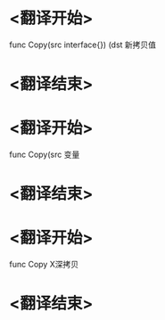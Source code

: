 
# <翻译开始>
func Copy(src interface{}) (dst
新拷贝值
# <翻译结束>

# <翻译开始>
func Copy(src
变量
# <翻译结束>

# <翻译开始>
func Copy
X深拷贝
# <翻译结束>
